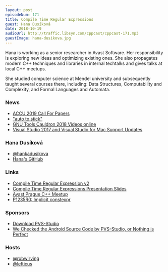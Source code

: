 ```yaml
---
layout: post
episodeNum: 171
title: Compile Time Regular Expressions
guest: Hana Dusíková
date: 2018-10-19
audioUrl: http://traffic.libsyn.com/cppcast/cppcast-171.mp3
guestImage: hana-dusikova.jpg
---
```


Hana is working as a senior researcher in Avast Software. Her responsibility is exploring new ideas and optimizing existing ones. She also propagates modern C++ techniques and libraries in internal techtalks and gives talks at local C++ meetups. 

She studied computer science at Mendel university and subsequently taught several courses there, including: Data Structures, Computability and Complexity, and Formal Languages and Automata.

### News ###

 - [ACCU 2019 Call For Papers](https://cfp.conference.accu.org/)
 - ["auto to stick"](https://www.fluentcpp.com/2018/09/28/auto-stick-changing-style/)
 - [GNU Tools Cauldron 2018 Videos online](https://www.reddit.com/r/cpp/comments/9ldk8a/gnu_tools_cauldron_2018_videos/)
 - [Visual Studio 2017 and Visual Studio for Mac Support Updates](https://blogs.msdn.microsoft.com/visualstudio/2018/10/05/visual-studio-2017-and-visual-studio-for-mac-support-updates/)

### Hana Dusíková ###

 - [@hankadusikova](https://twitter.com/hankadusikova)
 - [Hana's GitHub](https://github.com/hanickadot)

### Links ###

 - [Compile Time Regular Expression v2](https://github.com/hanickadot/compile-time-regular-expressions)
 - [Compile Time Regular Expressions Presentation Slides](https://www.hanicka.net/ctre/#/)
 - [Avast Prague C++ Meetup](https://www.meetup.com/avast-prague-cpp/)
 - [P1235R0: Implicit constexpr](http://open-std.org/JTC1/SC22/WG21/docs/papers/2018/p1235r0.pdf)

### Sponsors ###

- [Download PVS-Studio](https://www.viva64.com/en/pvs-studio-download/)
- [We Checked the Android Source Code by PVS-Studio, or Nothing is Perfect](https://www.viva64.com/en/b/0579/)

### Hosts ###

- [@robwirving](https://twitter.com/robwirving)
- [@lefticus](https://twitter.com/lefticus)

